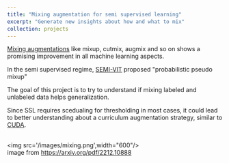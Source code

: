 ```yaml
---
title: "Mixing augmentation for semi supervised learning"
excerpt: "Generate new insights about how and what to mix"
collection: projects
---
```



[Mixing augmentations](https://github.com/Westlake-AI/Awesome-Mixup) like mixup, cutmix, augmix and so on shows a promising improvement in all machine learning aspects.

In the semi supervised regime, [SEMI-VIT](https://arxiv.org/pdf/2208.05688v1) proposed "probabilistic pseudo
mixup"

The goal of this project is to try to understand if mixing labeled and unlabeled data helps generalization.

Since SSL requires scedualing for thresholding in most cases, it could lead to better understanding about a curriculum augmentation strategy, similar to [CUDA](https://arxiv.org/abs/2302.05499).

<br/><img src='/images/mixing.png',width="600"/><br/>
image from https://arxiv.org/pdf/2212.10888
